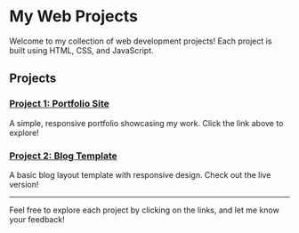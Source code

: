 # My Web Projects

Welcome to my collection of web development projects! Each project is built using HTML, CSS, and JavaScript.

## Projects

### [Project 1: Portfolio Site](https://balamurugan2004m.github.io/My-Projects/project1/)
A simple, responsive portfolio showcasing my work. Click the link above to explore!

### [Project 2: Blog Template](https://balamurugan2004m.github.io/My-Projects/Project2/)
A basic blog layout template with responsive design. Check out the live version!

---

Feel free to explore each project by clicking on the links, and let me know your feedback!
